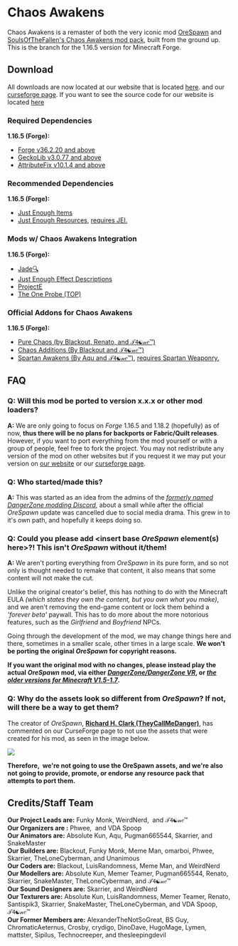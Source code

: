 # Chaos Awakens
Chaos Awakens is a remaster of both the very iconic mod [OreSpawn](https://www.orespawn.com/download/) and [SoulsOfTheFallen's Chaos Awakens mod pack](https://web.archive.org/web/20180314164908/http://www.dangerzonegame.net/mods.html), built from the ground up. This is the branch for the 1.16.5 version for Minecraft Forge.

## Download
All downloads are now located at our website that is located [here](https://chaosawakens.github.io/). and our [curseforge page](https://www.curseforge.com/minecraft/mc-mods/chaos-awakens). If you want to see the source code for our website is located [here](https://github.com/ChaosAwakens/chaosawakens.github.io) 

### Required Dependencies
**1.16.5 (Forge):**
* [Forge v36.2.20 and above](https://files.minecraftforge.net/net/minecraftforge/forge/index_1.16.5.html)
* [GeckoLib v3.0.77 and above](https://www.curseforge.com/minecraft/mc-mods/geckolib/files/all?filter-game-version=1738749986%3a70886)
* [AttributeFix v10.1.4 and above](https://www.curseforge.com/minecraft/mc-mods/attributefix/files/all?filter-game-version=1738749986%3a70886)

### Recommended Dependencies
**1.16.5 (Forge):**
* [Just Enough Items](https://www.curseforge.com/minecraft/mc-mods/jei/files/all?filter-game-version=1738749986%3a70886)
* [Just Enough Resources](https://www.curseforge.com/minecraft/mc-mods/just-enough-resources-jer/files/all?filter-game-version=1738749986%3a70886), [requires JEI.](https://www.curseforge.com/minecraft/mc-mods/jei/files/all?filter-game-version=1738749986%3a70886)

### Mods w/ Chaos Awakens Integration
**1.16.5 (Forge):** 
* [Jade🔍](https://www.curseforge.com/minecraft/mc-mods/jade/files/all?filter-game-version=1738749986%3a70886)
* [Just Enough Effect Descriptions](https://www.curseforge.com/minecraft/mc-mods/just-enough-effect-descriptions-jeed/files/all?filter-game-version=1738749986%3a70886)
* [ProjectE](https://www.curseforge.com/minecraft/mc-mods/projecte/files/all?filter-game-version=1738749986%3a70886)
* [The One Probe (TOP)](https://www.curseforge.com/minecraft/mc-mods/the-one-probe/files/all?filter-game-version=1738749986%3a70886)

### Official Addons for Chaos Awakens
**1.16.5 (Forge):**
* [Pure Chaos (by Blackout, Renato, and 𝒯𝟦☯𝓃𝑒™)](https://revstudios.cf/mods/pure-chaos/)
* [Chaos Additions (By Blackout and 𝒯𝟦☯𝓃𝑒™)](https://blackout03.github.io/mods/chaos-additions.html)
* [Spartan Awakens (By Aqu and 𝒯𝟦☯𝓃𝑒™)](https://modrinth.com/mod/spartanawakens), [requires Spartan Weaponry.](https://www.curseforge.com/minecraft/mc-mods/spartan-weaponry/files/all?filter-game-version=1738749986%3a70886)

## FAQ
### Q: Will this mod be ported to version x.x.x or other mod loaders?
**A:** We are only going to focus on *Forge* 1.16.5 and 1.18.2 (hopefully) as of now, **thus there will be no plans for backports or Fabric/Quilt releases**. However, if you want to port everything from the mod yourself or with a group of people, feel free to fork the project. You may not redistribute any version of the mod on other websites but if you request it we may put your version on [our website](https://chaosawakens.github.io/) or our [curseforge page](https://www.curseforge.com/minecraft/mc-mods/chaos-awakens).

### Q: Who started/made this?
**A:** This was started as an idea from the admins of the [*formerly named DangerZone modding Discord*](https://discord.gg/9dFVHCWj9v), about a small while after the official *OreSpawn* update was cancelled due to social media drama. This grew in to it's own path, and hopefully it keeps doing so.

### Q: Could you please add \<insert base *OreSpawn* element(s) here\>?! This isn't *OreSpawn* without it/them!
**A:** We aren't porting everything from *OreSpawn* in its pure form, and so not only is thought needed to remake that content, it also means that some content will not make the cut.

Unlike the original creator's belief, this has nothing to do with the Minecraft EULA *(which states they own the content, but you own what you make)*, and we aren't removing the end-game content or lock them behind a *'forever beta'* paywall. This has to do more about the more notorious features, such as the *Girlfriend* and *Boyfriend* NPCs.

Going through the development of the mod, we may change things here and there, sometimes in a smaller scale, other times in a large scale. __We won't be porting the original *OreSpawn* for copyright reasons.__

__If you want the original mod with no changes, please instead play the actual *OreSpawn* mod, via either [*DangerZone/DangerZone VR*](https://www.orespawn.com/download/), or [*the older versions for Minecraft V1.5-1.7*](https://dangerzone-archive.weebly.com/orespawn.html).__

### Q: Why do the assets look so different from *OreSpawn*? If not, will there be a way to get them?
The creator of *OreSpawn*, [**Richard H. Clark (TheyCallMeDanger)**](https://www.youtube.com/channel/UC_Tsf31uosncmWCICYO52Dw), has commented on our CurseForge page to not use the assets that were created for his mod, as seen in the image below.

![](https://cdn.discordapp.com/attachments/836006424781914154/846513645580189706/unknown.png)

**Therefore,  we're not going to use the OreSpawn assets, and we're also not going to provide, promote, or endorse any resource pack that attempts to port them.**

## Credits/Staff Team
**Our Project Leads are:** Funky Monk, WeirdNerd,  and 𝒯𝟦☯𝓃𝑒™ <br>
**Our Organizers are :** Phwee,  and VDA Spoop  <br>
**Our Animators are:** Absolute Kun, Aqu, Pugman665544, Skarrier, and SnakeMaster <br>
**Our Builders are:** Blackout, Funky Monk, Meme Man, omarboi, Phwee, Skarrier, TheLoneCyberman, and Unanimous <br>
**Our Coders are:** Blackout, LuisRandomness, Meme Man, and WeirdNerd <br>
**Our Modellers are:** Absolute Kun, Memer Teamer, Pugman665544, Renato, Skarrier, SnakeMaster, TheLoneCyberman, and 𝒯𝟦☯𝓃𝑒™ <br>
**Our Sound Designers are:** Skarrier, and WeirdNerd <br>
**Our Texturers are:** Absolute Kun, LuisRandomness, Memer Teamer, Renato, Santispik3, Skarrier, SnakeMaster, TheLoneCyberman, and VDA Spoop, 𝒯𝟦☯𝓃𝑒™ <br>
**Our Former Members are:** AlexanderTheNotSoGreat, BS Guy, ChromaticAeternus, Crosby, crydigo, DinoDave, HugoMage, Lymen, mattster, Sipilus, Technocreeper, and thesleepingdevil
